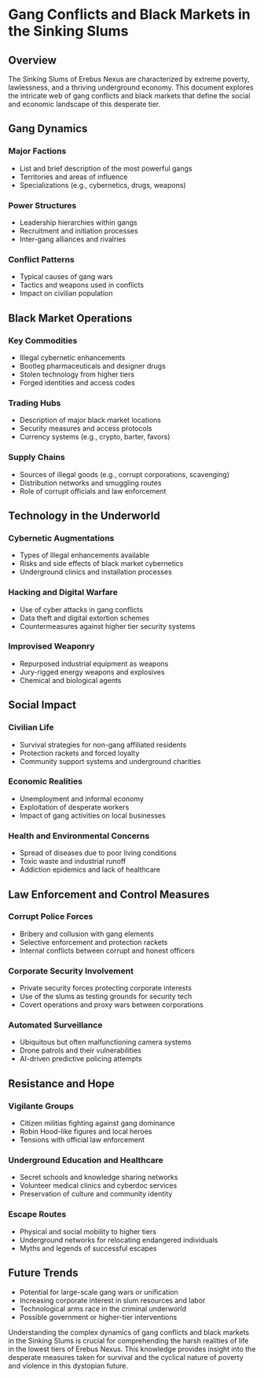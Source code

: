 # Gang Conflicts and Black Markets in the Sinking Slums

## Overview

The Sinking Slums of Erebus Nexus are characterized by extreme poverty, lawlessness, and a thriving underground economy. This document explores the intricate web of gang conflicts and black markets that define the social and economic landscape of this desperate tier.

## Gang Dynamics

### Major Factions

- List and brief description of the most powerful gangs
- Territories and areas of influence
- Specializations (e.g., cybernetics, drugs, weapons)

### Power Structures

- Leadership hierarchies within gangs
- Recruitment and initiation processes
- Inter-gang alliances and rivalries

### Conflict Patterns

- Typical causes of gang wars
- Tactics and weapons used in conflicts
- Impact on civilian population

## Black Market Operations

### Key Commodities

- Illegal cybernetic enhancements
- Bootleg pharmaceuticals and designer drugs
- Stolen technology from higher tiers
- Forged identities and access codes

### Trading Hubs

- Description of major black market locations
- Security measures and access protocols
- Currency systems (e.g., crypto, barter, favors)

### Supply Chains

- Sources of illegal goods (e.g., corrupt corporations, scavenging)
- Distribution networks and smuggling routes
- Role of corrupt officials and law enforcement

## Technology in the Underworld

### Cybernetic Augmentations

- Types of illegal enhancements available
- Risks and side effects of black market cybernetics
- Underground clinics and installation processes

### Hacking and Digital Warfare

- Use of cyber attacks in gang conflicts
- Data theft and digital extortion schemes
- Countermeasures against higher tier security systems

### Improvised Weaponry

- Repurposed industrial equipment as weapons
- Jury-rigged energy weapons and explosives
- Chemical and biological agents

## Social Impact

### Civilian Life

- Survival strategies for non-gang affiliated residents
- Protection rackets and forced loyalty
- Community support systems and underground charities

### Economic Realities

- Unemployment and informal economy
- Exploitation of desperate workers
- Impact of gang activities on local businesses

### Health and Environmental Concerns

- Spread of diseases due to poor living conditions
- Toxic waste and industrial runoff
- Addiction epidemics and lack of healthcare

## Law Enforcement and Control Measures

### Corrupt Police Forces

- Bribery and collusion with gang elements
- Selective enforcement and protection rackets
- Internal conflicts between corrupt and honest officers

### Corporate Security Involvement

- Private security forces protecting corporate interests
- Use of the slums as testing grounds for security tech
- Covert operations and proxy wars between corporations

### Automated Surveillance

- Ubiquitous but often malfunctioning camera systems
- Drone patrols and their vulnerabilities
- AI-driven predictive policing attempts

## Resistance and Hope

### Vigilante Groups

- Citizen militias fighting against gang dominance
- Robin Hood-like figures and local heroes
- Tensions with official law enforcement

### Underground Education and Healthcare

- Secret schools and knowledge sharing networks
- Volunteer medical clinics and cyberdoc services
- Preservation of culture and community identity

### Escape Routes

- Physical and social mobility to higher tiers
- Underground networks for relocating endangered individuals
- Myths and legends of successful escapes

## Future Trends

- Potential for large-scale gang wars or unification
- Increasing corporate interest in slum resources and labor
- Technological arms race in the criminal underworld
- Possible government or higher-tier interventions

Understanding the complex dynamics of gang conflicts and black markets in the Sinking Slums is crucial for comprehending the harsh realities of life in the lowest tiers of Erebus Nexus. This knowledge provides insight into the desperate measures taken for survival and the cyclical nature of poverty and violence in this dystopian future.
